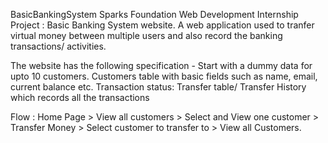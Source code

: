 BasicBankingSystem
Sparks Foundation Web Development Internship Project : Basic Banking System website. A web application used to tranfer virtual money between multiple users and also record the banking transactions/ activities.

The website has the following specification -
Start with a dummy data for upto 10 customers. Customers table with basic fields such as name, email, current balance etc. Transaction status: Transfer table/ Transfer History which records all the transactions

Flow : Home Page > View all customers > Select and View one customer > Transfer Money > Select customer to transfer to > View all Customers.
